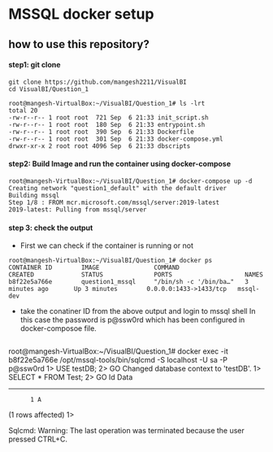 # MSSQL docker setup
## how to use this repository?

#### step1: git clone
```
git clone https://github.com/mangesh2211/VisualBI
cd VisualBI/Question_1

root@mangesh-VirtualBox:~/VisualBI/Question_1# ls -lrt
total 20
-rw-r--r-- 1 root root  721 Sep  6 21:33 init_script.sh
-rw-r--r-- 1 root root  180 Sep  6 21:33 entrypoint.sh
-rw-r--r-- 1 root root  390 Sep  6 21:33 Dockerfile
-rw-r--r-- 1 root root  301 Sep  6 21:33 docker-compose.yml
drwxr-xr-x 2 root root 4096 Sep  6 21:33 dbscripts
```
#### step2: Build Image and run the container using docker-compose
```
root@mangesh-VirtualBox:~/VisualBI/Question_1# docker-compose up -d
Creating network "question1_default" with the default driver
Building mssql
Step 1/8 : FROM mcr.microsoft.com/mssql/server:2019-latest
2019-latest: Pulling from mssql/server
```

#### step 3: check the output
- First we can check if the container is running or not
```
root@mangesh-VirtualBox:~/VisualBI/Question_1# docker ps
CONTAINER ID        IMAGE               COMMAND                  CREATED             STATUS              PORTS                    NAMES
b8f22e5a766e        question1_mssql     "/bin/sh -c '/bin/ba…"   3 minutes ago       Up 3 minutes        0.0.0.0:1433->1433/tcp   mssql-dev
```
- take the conatiner ID from the above output and login to mssql shell
In this case the password is p@ssw0rd which has been configured in docker-composoe file.
```
```
root@mangesh-VirtualBox:~/VisualBI/Question_1# docker exec -it b8f22e5a766e /opt/mssql-tools/bin/sqlcmd -S localhost -U sa -P p@ssw0rd
1> USE testDB;
2> GO
Changed database context to 'testDB'.
1> SELECT * FROM Test;
2> GO
Id          Data                                              
----------- --------------------------------------------------
          1 A                                                 

(1 rows affected)
1> 

Sqlcmd: Warning: The last operation was terminated because the user pressed CTRL+C.
```

